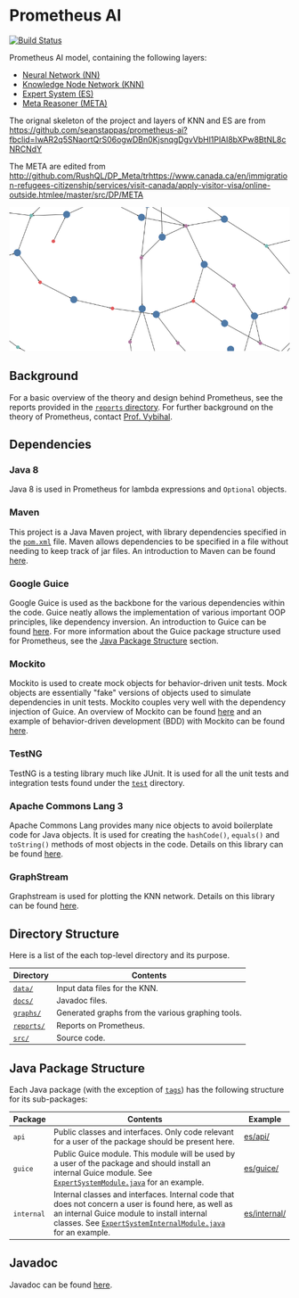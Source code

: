 # Prometheus AI
[![Build Status](https://travis-ci.org/seanstappas/prometheus-ai.svg?branch=master)](https://travis-ci.org/seanstappas/prometheus-ai)

Prometheus AI model, containing the following layers:
* [Neural Network (NN)](src/main/java/nn)
* [Knowledge Node Network (KNN)](src/main/java/knn)
* [Expert System (ES)](src/main/java/es)
* [Meta Reasoner (META)](src/main/java/meta)

The orignal skeleton of the project and layers of KNN and ES are from https://github.com/seanstappas/prometheus-ai?fbclid=IwAR2q5SNaortQrS06ogwDBn0KjsnqgDgvVbHl1PlAl8bXPw8BtNL8cNRCNdY

The META are edited from http://github.com/RushQL/DP_Meta/trhttps://www.canada.ca/en/immigration-refugees-citizenship/services/visit-canada/apply-visitor-visa/online-outside.htmlee/master/src/DP/META

![knn_graph](graphs/knn/knn_new.png)

## Background
For a basic overview of the theory and design behind Prometheus, see the reports provided in the [`reports` directory](reports). For further background on the theory of Prometheus, contact [Prof. Vybihal](http://www.cs.mcgill.ca/~jvybihal/).

## Dependencies
### Java 8
Java 8 is used in Prometheus for lambda expressions and `Optional` objects.

### Maven
This project is a Java Maven project, with library dependencies specified in the [`pom.xml`](pom.xml) file. Maven allows dependencies to be specified in a file without needing to keep track of jar files. An introduction to Maven can be found [here](https://maven.apache.org/what-is-maven.html).

### Google Guice
Google Guice is used as the backbone for the various dependencies within the code. Guice neatly allows the implementation of various important OOP principles, like dependency inversion. An introduction to Guice can be found [here](https://github.com/google/guice/wiki/Motivation). For more information about the Guice package structure used for Prometheus, see the [Java Package Structure](#package-structure) section.

### Mockito
Mockito is used to create mock objects for behavior-driven unit tests. Mock objects are essentially "fake" versions of objects used to simulate dependencies in unit tests. Mockito couples very well with the dependency injection of Guice. An overview of Mockito can be found [here](http://site.mockito.org/) and an example of behavior-driven development (BDD) with Mockito can be found [here](https://www.tutorialspoint.com/mockito/mockito_bdd.htm).

### TestNG
TestNG is a testing library much like JUnit. It is used for all the unit tests and integration tests found under the [`test`](src/test) directory.

### Apache Commons Lang 3
Apache Commons Lang provides many nice objects to avoid boilerplate code for Java objects. It is used for creating the `hashCode()`, `equals()` and `toString()` methods of most objects in the code. Details on this library can be found [here](https://commons.apache.org/proper/commons-lang/).

### GraphStream
Graphstream is used for plotting the KNN network. Details on this library can be found [here](http://graphstream-project.org/).

## Directory Structure
Here is a list of the each top-level directory and its purpose.

Directory | Contents
--- | ---
[`data/`](data) | Input data files for the KNN.
[`docs/`](docs) | Javadoc files.
[`graphs/`](graphs) | Generated graphs from the various graphing tools.
[`reports/`](reports) | Reports on Prometheus.
[`src/`](src) | Source code.

<a name="package-structure"></a>
## Java Package Structure
Each Java package (with the exception of [`tags`](src/main/java/tags/)) has the following structure for its sub-packages:

Package | Contents | Example
--- | --- | ---
`api` | Public classes and interfaces. Only code relevant for a user of the package should be present here. | [es/api/](src/main/java/es/api/)
`guice` | Public Guice module. This module will be used by a user of the package and should install an internal Guice module. See [`ExpertSystemModule.java`](src/main/java/es/guice/ExpertSystemModule.java) for an example. | [es/guice/](src/main/java/es/guice/)
`internal` | Internal classes and interfaces. Internal code that does not concern a user is found here, as well as an internal Guice module to install internal classes. See [`ExpertSystemInternalModule.java`](src/main/java/es/internal/ExpertSystemInternalModule.java) for an example. | [es/internal/](src/main/java/es/internal/)

## Javadoc
Javadoc can be found [here](http://seanstappas.me/prometheus-ai/).
